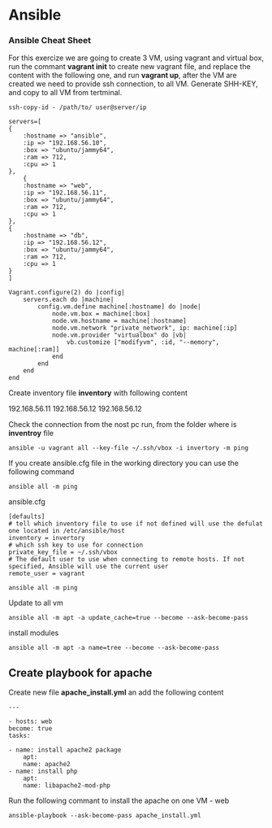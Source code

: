 # Ansible
### Ansible Cheat Sheet


For this exercize we are going to create 3 VM, using vagrant and virtual box, run the commant **vagrant init** to create new vagrant file, and replace the content with the following one, and run **vagrant up**, after the VM are created we need to provide ssh connection, to all VM. Generate SHH-KEY, and copy to all VM from tertminal.


    ssh-copy-id - /path/to/ user@server/ip

    servers=[
    {
        :hostname => "ansible",
        :ip => "192.168.56.10",
        :box => "ubuntu/jammy64",
        :ram => 712,
        :cpu => 1
    },
        {
        :hostname => "web",
        :ip => "192.168.56.11",
        :box => "ubuntu/jammy64",
        :ram => 712,
        :cpu => 1
    },
    {
        :hostname => "db",
        :ip => "192.168.56.12",
        :box => "ubuntu/jammy64",
        :ram => 712,
        :cpu => 1
    }
    ]

    Vagrant.configure(2) do |config|
        servers.each do |machine|
            config.vm.define machine[:hostname] do |node|
                node.vm.box = machine[:box]
                node.vm.hostname = machine[:hostname]
                node.vm.network "private_network", ip: machine[:ip]
                node.vm.provider "virtualbox" do |vb|
                    vb.customize ["modifyvm", :id, "--memory", machine[:ram]]
                end
            end
        end
    end


Create inventory file **inventory** with following content

192.168.56.11
192.168.56.12
192.168.56.12


Check the connection from the nost pc run, from the folder where is **inventroy** file

    ansible -u vagrant all --key-file ~/.ssh/vbox -i invertory -m ping

If you create ansible.cfg file in the working directory you can use the following command

    ansible all -m ping

ansible.cfg 

    [defaults]
    # tell which inventory file to use if not defined will use the defulat one located in /etc/ansible/host
    inventory = invertory
    # which ssh key to use for connection
    private_key_file = ~/.ssh/vbox
    # The default user to use when connecting to remote hosts. If not specified, Ansible will use the current user
    remote_user = vagrant

    ansible all -m ping

Update to all vm

    ansible all -m apt -a update_cache=true --become --ask-become-pass

install modules

    ansible all -m apt -a name=tree --become --ask-become-pass


## Create playbook for apache
Create new file **apache_install.yml** an add the following content

    ---

    - hosts: web
    become: true
    tasks:

    - name: install apache2 package
        apt:
        name: apache2
    - name: install php
        apt:
        name: libapache2-mod-php

Run the following commant to install the apache on one VM - web

    ansible-playbook --ask-become-pass apache_install.yml












